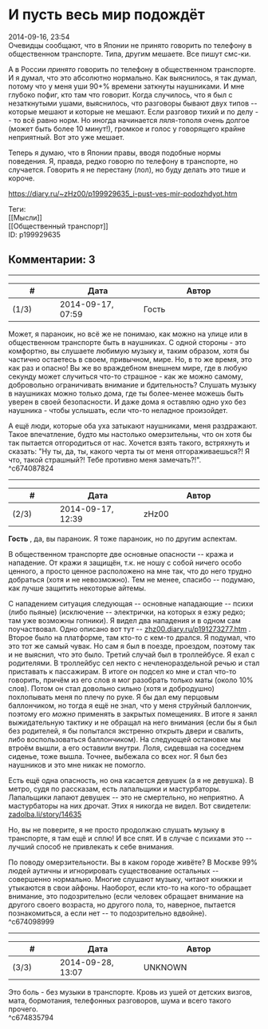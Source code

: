 И пусть весь мир подождёт
=========================

  
2014-09-16, 23:54  
 Очевидцы сообщают, что в Японии не принято говорить по телефону в общественном транспорте. Типа, другим мешаете. Все пишут смс-ки.   
   
 А в России  *принято*  говорить по телефону в общественном транспорте. И я думал, что это абсолютно нормально. Как выяснилось, я так думал, потому что у меня уши 90+% времени заткнуты наушниками. И мне глубоко пофиг, кто там что говорит. Когда случилось, что я был с незаткнутыми ушами, выяснилось, что разговоры бывают двух типов -- которые мешают и которые не мешают. Если разговор тихий и по делу -- то всё равно норм. Но иногда начинается ляля-тополя очень долгое (может быть более 10 минут!), громкое и голос у говорящего крайне неприятный. Вот это уже мешает.   
   
 Теперь я думаю, что в Японии правы, вводя подобные нормы поведения. Я, правда, редко говорю по телефону в транспорте, но случается. Говорить я не перестану (лол), но буду делать это тише и короче.   
  
<https://diary.ru/~zHz00/p199929635_i-pust-ves-mir-podozhdyot.htm>  
  
Теги:  
[[Мысли]]  
[[Общественный транспорт]]  
ID: p199929635  


Комментарии: 3
--------------

  


---



|         #         |              Дата              |                     Автор                     |           ID           |
| --- | --- | --- | --- |
| (1/3) | 2014-09-17, 07:59 | Гость | c674087824 |

  
 Может, я параноик, но всё же не понимаю, как можно на улице или в общественном транспорте быть в наушниках. С одной стороны - это комфортно, вы слушаете любимую музыку и, таким образом, хотя бы частично остаетесь в своем, привычном, мире. Но, в то же время, это как раз и опасно! Вы же во враждебном внешнем мире, где в любую секунду может случиться что-то страшное - как же можно самому, добровольно ограничивать внимание и бдительность? Слушать музыку в наушниках можно только дома, где ты более-менее можешь быть уверен в своей безопасности. И даже дома я оставляю одно ухо без наушника - чтобы услышать, если что-то неладное произойдет.   
   
 А ещё люди, которые оба уха затыкают наушниками, меня раздражают. Такое впечатление, будто мы настолько омерзительны, что он хотя бы так пытается отгородиться от нас. Хочется взять такого, встряхнуть и сказать: "Ну ты, да, ты, какого черта ты от меня отгораживаешься?! Я что, такой страшный?! Тебе противно меня замечать?!".   
 ^c674087824

---



|         #         |              Дата              |                     Автор                     |           ID           |
| --- | --- | --- | --- |
| (2/3) | 2014-09-17, 12:39 | zHz00 | c674098999 |

  
  **Гость**  , да, вы параноик. Я тоже параноик, но по другим аспектам.   
   
 В общественном транспорте две основные опасности -- кража и нападение. От кражи я защищён, т.к. не ношу с собой ничего особо ценного, а просто ценное расположено на мне так, что до него трудно добраться (хотя и не невозможно). Тем не менее, спасибо -- подумаю, как лучше защитить некоторые айтемы.   
   
 С нападением ситуация следующая -- основные нападающие -- психи (либо пьяные) (исключение -- электрички, на которых я езжу редко; там уже возможны гопники). Я видел два нападения и в одном сам поучаствовал. Одно описано вот тут --  [zhz00.diary.ru/p191273277.htm](Крючки)  . Второе было на платформе, там кто-то с кем-то дрался. Я подумал, что это тот же самый чувак. Но сам я был в поезде, проездом, поэтому так и не выяснил, что это было. Третий случай был в троллейбусе. Я ехал с родителями. В троллейбус сел некто с нечленораздельной речью и стал приставать к пассажирам. В итоге он подсел ко мне и стал что-то говорить, причём из его слов я мог разобрать только маты (около 10% слов). Потом он стал довольно сильно (хотя и добродушно) похлопывать меня по плечу по руке. Я бы дал ему перцовым баллончиком, но тогда я ещё не знал, что у меня струйный баллончик, поэтому его  *можно*  применять в закрытых помещениях. В итоге я занял выжидательную тактику и не обращал на него внимания (если бы я был без родителей, я бы попытался экстренно открыть двери и свалить, либо воспользоваться баллончиком). На следующей остановке мы втроём вышли, а его оставили внутри. Лоля, сидевшая на соседнем сиденье, тоже вышла. Точнее, выбежала со всех ног. Я был без наушников и это мне никак не помогло.   
   
 Есть ещё одна опасность, но она касается девушек (а я не девушка). В метро, судя по рассказам, есть лапальщики и мастурбаторы. Лапальщики лапают девушек -- это не смертельно, но неприятно. А мастурбаторы на них дрочат. Этих я никогда не видел. Вот свидетели:  [zadolba.li/story/14635](http://zadolba.li/story/14635)    
   
 Но, вы не поверите, я не просто продолжаю слушать музыку в транспорте, я там ещё и сплю! И все спят. И в случае с психами это -- лучший способ не привлекать к себе внимания.   
   
 По поводу омерзительности. Вы в каком городе живёте? В Москве 99% людей аутичны и игнорировать существование остальных -- совершенно нормально. Многие слушают музыку, читают книжки и утыкаются в свои айфоны. Наоборот, если кто-то на кого-то обращает внимание, это подозрительно (если человек обращает внимание на другого своего возраста, но другого пола, то, наверное, пытается познакомиться, а если нет -- то подозрительно вдвойне).   
 ^c674098999

---



|         #         |              Дата              |                     Автор                     |           ID           |
| --- | --- | --- | --- |
| (3/3) | 2014-09-28, 13:07 | UNKNOWN | c674835794 |

  
 Это боль - без музыки в транспорте. Кровь из ушей от детских визгов, мата, бормотания, телефонных разговоров, шума и всего такого прочего.   
 ^c674835794